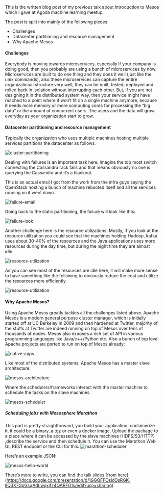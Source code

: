 This is the written blog post of my previous talk about Introduction to Mesos which I gave at Agoda machine learning meetup.

The post is split into mainly of the following pieces:

- Challenges
- Datacenter partitioning and resource management
- Why Apache Mesos

#### Challenges
Everybody is moving towards microservices, especially If your company is doing good, then you probably are using a bunch of microservices by now. Microservices are built to do one thing and they does it well (just like the unix commands), also these microservices can capture the entire organizational structure very well, they can be built, tested, deployed and rolled back  in isolation without interrupting each other. But, if you are not designing it in the distributed system way, then your service might have reached to a point where it won’t fit on a single machine anymore, because it needs more memory or more computing cores for processing the “big data” or the amount of concurrent users. The users and the data will grow everyday as your  organization start to grow.

#### Datacenter partitioning and resource management

Typically the organization who uses multiple machines hosting multiple services partitions the datacenter as follows:

![cluster-partitioning](https://hacked.work/blog/wp-content/uploads/2017/02/partitioning.png)

Dealing with failures is an important task here. Imagine the top most switch connecting the Cassandra rack fails and that means obviously no one is querying the Cassandra and it’s a blackout.

This is an actual email I got from the work from the infra guys saying the OpenStack hosting a bunch of machine rebooted itself and all the services running on it went down.

![failure-email](https://hacked.work/blog/wp-content/uploads/2017/02/failure-email.png)

Going back to the static partitioning, the failure will look like this:

![failure-look](https://hacked.work/blog/wp-content/uploads/2017/02/failure-looks.jpg)

Another challenge here is the resource utilizations. Mostly, if you look at the resource utilization you could see that the machines holding Hadoop, kafka uses about 30-40% of the resources and the Java applications uses more resources during the day time, but during the night time they are almost idle.

![resource-utilization](https://hacked.work/blog/wp-content/uploads/2017/02/resource-utilization-1.jpg)

As you can see most of the resources are idle here, it will make more sense to have something like the following to obviously reduce the cost and utilize the resources more efficiently.

![resource-utilization](https://hacked.work/blog/wp-content/uploads/2017/02/resource-utilization-2.jpg)

#### Why Apache Mesos?

Using Apache Mesos greatly tackles all the challenges listed above. Apache Mesos is a modern general purpose cluster manager, which is initially started off at UC Berkeley in 2009 and then hardened at Twitter, majority of the stuffs at Twitter are indeed running on top of Mesos over tens of thousands of nodes. Mesos also exposes a rich set of API in various programming languages like Java/c++/Python etc. Also a bunch of top level Apache projects are ported to run on top of Mesos already:

![native-apps](https://hacked.work/blog/wp-content/uploads/2017/02/native-apps.png)

Like most of the distributed systems, Apache Mesos has a master slave architecture:

![mesos-architecture](https://hacked.work/blog/wp-content/uploads/2017/02/mesos-architecture.png)

Where the schedulers/frameworks interact with the master machine to schedule the tasks on the slave machines.

![mesos-scheduler](https://hacked.work/blog/wp-content/uploads/2017/02/mesos-scheduler.png)

##### Scheduling jobs with Mesosphere Marathon
This part is pretty straightforward, you build your application, containerize it, it could be a binary, a tgz or even a docker image. Upload the package to a place where it can be accessed by the slave machines (HDFS/S3/HTTP) ,describe the service and then schedule it. You can use the Marathon Web UI, REST endpoint or the CLI for this.
![marathon-scheduler](https://hacked.work/blog/wp-content/uploads/2017/02/marathon-schedule.png)

Here’s an example JSON:

![mesos-hello-world](https://hacked.work/blog/wp-content/uploads/2017/02/hello-marathon.png)

There’s more to write, you can find the talk slides [from here}(https://docs.google.com/presentation/d/1GGQFFOsidQsRGK-IlQ3X7GpGsqAdLwqxjfz4QARFG1s/edit?usp=sharing).